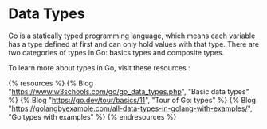 # Data Types

Go is a statically typed programming language, which means each variable has a type defined at first and can only hold values with that type. There are two categories of types in Go: basics types and composite types.

To learn more about types in Go, visit these resources :

{% resources %}
  {% Blog "https://www.w3schools.com/go/go_data_types.php", "Basic data types" %}
  {% Blog "https://go.dev/tour/basics/11", "Tour of Go: types" %}
  {% Blog "https://golangbyexample.com/all-data-types-in-golang-with-examples/", "Go types with examples" %}
{% endresources %}

